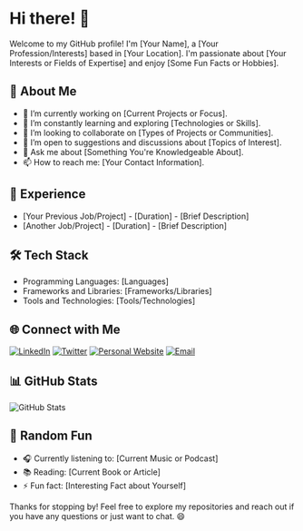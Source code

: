 # Hi there! 👋

Welcome to my GitHub profile! I'm [Your Name], a [Your Profession/Interests] based in [Your Location]. I'm passionate about [Your Interests or Fields of Expertise] and enjoy [Some Fun Facts or Hobbies]. 

## 📖 About Me

- 🔭 I’m currently working on [Current Projects or Focus].
- 🌱 I’m constantly learning and exploring [Technologies or Skills].
- 👯 I’m looking to collaborate on [Types of Projects or Communities].
- 🤔 I’m open to suggestions and discussions about [Topics of Interest].
- 💬 Ask me about [Something You're Knowledgeable About].
- 📫 How to reach me: [Your Contact Information].

## 💼 Experience

- [Your Previous Job/Project] - [Duration] - [Brief Description]
- [Another Job/Project] - [Duration] - [Brief Description]

## 🛠️ Tech Stack

- Programming Languages: [Languages]
- Frameworks and Libraries: [Frameworks/Libraries]
- Tools and Technologies: [Tools/Technologies]

## 🌐 Connect with Me

[![LinkedIn](LinkedIn_Icon_Link)](Your_LinkedIn_Profile_Link)
[![Twitter](Twitter_Icon_Link)](Your_Twitter_Profile_Link)
[![Personal Website](Website_Icon_Link)](Your_Personal_Website_Link)
[![Email](Email_Icon_Link)](mailto:your.email@example.com)

## 📊 GitHub Stats

![GitHub Stats](GitHub_Stats_Image_Link)

## 🌱 Random Fun

- 🎧 Currently listening to: [Current Music or Podcast]
- 📚 Reading: [Current Book or Article]
- ⚡ Fun fact: [Interesting Fact about Yourself]

Thanks for stopping by! Feel free to explore my repositories and reach out if you have any questions or just want to chat. 😄
